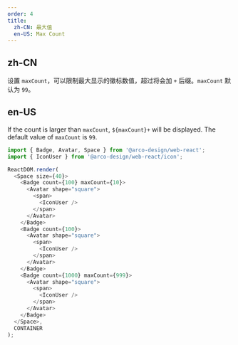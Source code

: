 ```yaml
---
order: 4
title:
  zh-CN: 最大值
  en-US: Max Count
---
```


## zh-CN

设置 `maxCount`，可以限制最大显示的徽标数值，超过将会加 `+` 后缀。`maxCount` 默认为 `99`。

## en-US

If the count is larger than `maxCount`, `${maxCount}+` will be displayed. The default value of `maxCount` is `99`.

```js
import { Badge, Avatar, Space } from '@arco-design/web-react';
import { IconUser } from '@arco-design/web-react/icon';

ReactDOM.render(
  <Space size={40}>
    <Badge count={100} maxCount={10}>
      <Avatar shape="square">
        <span>
          <IconUser />
        </span>
      </Avatar>
    </Badge>
    <Badge count={100}>
      <Avatar shape="square">
        <span>
          <IconUser />
        </span>
      </Avatar>
    </Badge>
    <Badge count={1000} maxCount={999}>
      <Avatar shape="square">
        <span>
          <IconUser />
        </span>
      </Avatar>
    </Badge>
  </Space>,
  CONTAINER
);
```
